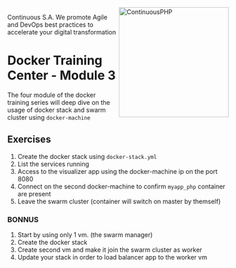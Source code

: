 <a href="http://continuous.lu">
  <img src="https://app.continuousphp.com/assets/logos/continuousphp.svg" alt="ContinuousPHP" width="250px" align="right"/>
</a>

<p align="left">
    Continuous S.A. We promote Agile and DevOps best practices to accelerate your digital transformation
</p>

# Docker Training Center - Module 3

The four module of the docker training series will deep dive on the usage of docker stack and swarm cluster using `docker-machine`

## Exercises

1. Create the docker stack using `docker-stack.yml`
2. List the services running
3. Access to the visualizer app using the docker-machine ip on the port 8080
4. Connect on the second docker-machine to confirm `myapp_php` container are present
5. Leave the swarm cluster (container will switch on master by themself)

### BONNUS

1. Start by using only 1 vm. (the swarm manager)
2. Create the docker stack
3. Create second vm and make it join the swarm cluster as worker
4. Update your stack in order to load balancer app to the worker vm
